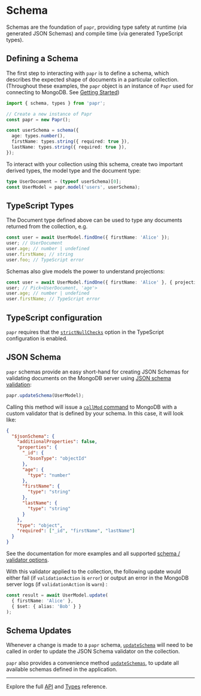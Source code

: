 # Schema

Schemas are the foundation of `papr`, providing type safety at runtime (via generated JSON Schemas) and compile time (via generated TypeScript types).

## Defining a Schema

The first step to interacting with `papr` is to define a schema, which describes the expected shape of documents in a particular collection.
(Throughout these examples, the `papr` object is an instance of `Papr` used for connecting to MongoDB. See [Getting Started](docs/getting-started.md))

```ts
import { schema, types } from 'papr';

// Create a new instance of Papr
const papr = new Papr();

const userSchema = schema({
  age: types.number(),
  firstName: types.string({ required: true }),
  lastName: types.string({ required: true }),
});
```

To interact with your collection using this schema, create two important derived types, the model type and the document type:

```ts
type UserDocument = (typeof userSchema)[0];
const UserModel = papr.model('users', userSchema);
```

## TypeScript Types

The Document type defined above can be used to type any documents returned from the collection, e.g.

```ts
const user = await UserModel.findOne({ firstName: 'Alice' });
user; // UserDocument
user.age; // number | undefined
user.firstName; // string
user.foo; // TypeScript error
```

Schemas also give models the power to understand projections:

```ts
const user = await UserModel.findOne({ firstName: 'Alice' }, { projection: { age: 1 } });
user; // Pick<UserDocument, 'age'>
user.age; // number | undefined
user.firstName; // TypeScript error
```

## TypeScript configuration

`papr` requires that the [`strictNullChecks`](https://www.typescriptlang.org/tsconfig#strictNullChecks) option in the TypeScript configuration is enabled.

## JSON Schema

`papr` schemas provide an easy short-hand for creating JSON Schemas for validating documents on the MongoDB server using [JSON schema validation](https://docs.mongodb.com/manual/core/schema-validation/#json-schema):

```ts
papr.updateSchema(UserModel);
```

Calling this method will issue a [`collMod` command](https://docs.mongodb.com/manual/reference/command/collMod/#dbcmd.collMod) to MongoDB with a custom validator that is defined by your schema. In this case, it will look like:

```json
{
  "$jsonSchema": {
    "additionalProperties": false,
    "properties": {
      "_id": {
        "bsonType": "objectId"
      },
      "age": {
        "type": "number"
      },
      "firstName": {
        "type": "string"
      },
      "lastName": {
        "type": "string"
      }
    },
    "type": "object",
    "required": ["_id", "firstName", "lastName"]
  }
}
```

See the documentation for more examples and all supported [schema / validator options](api/schema.md).

With this validator applied to the collection, the following update would either fail (if `validationAction` is `error`) or output an error in the MongoDB server logs (if `validationAction` is `warn`) :

<!-- prettier-ignore -->
```ts
const result = await UserModel.update(
  { firstName: 'Alice' },
  { $set: { alias: 'Bob' } }
);
```

## Schema Updates

Whenever a change is made to a `papr` schema, [`updateSchema`](api/papr.md#updateschema) will need to be called in order to update the JSON Schema validator on the collection.

`papr` also provides a convenience method [`updateSchemas`](api/papr.md#updateschemas), to update all available schemas defined in the application.

---

Explore the full [API](api/papr.md) and [Types](api/types.md) reference.
